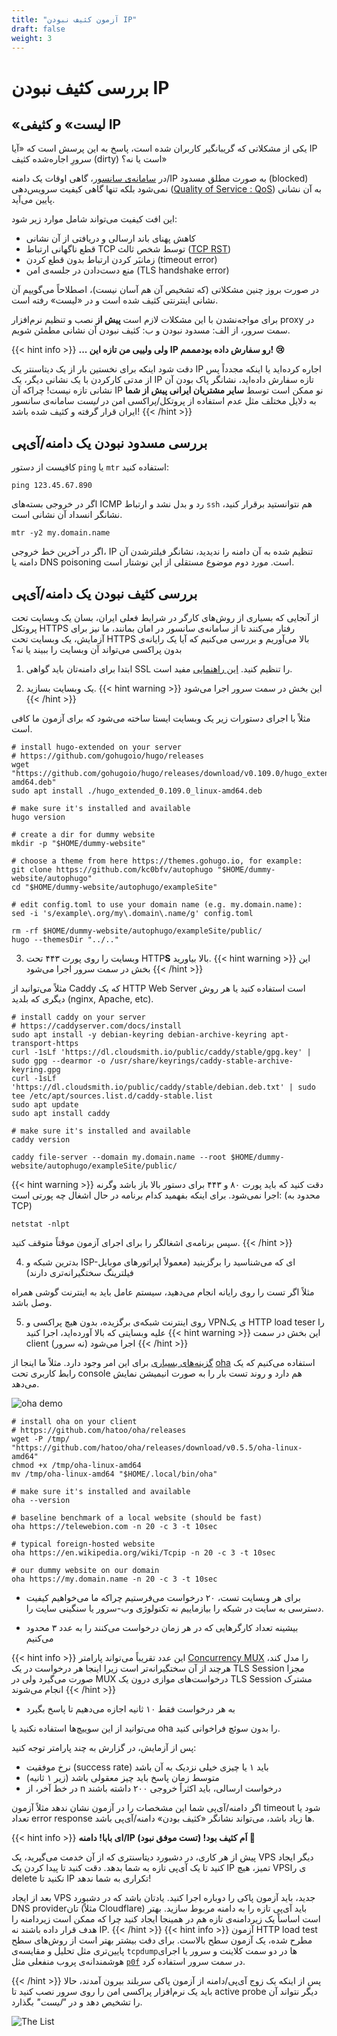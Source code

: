 ```yaml
---
title: "آزمون کثیف نبودن IP"
draft: false
weight: 3
---
```


# بررسی کثیف نبودن IP
## «لیست» و کثیفی IP
یکی از مشکلاتی که گریبانگیر کاربران شده است، پاسخ به این پرسش است که «آیا IP سرورِ اجاره‌شده کثیف (dirty) است یا نه؟»

در [سامانه‌ی سانسور](https://en.wikipedia.org/wiki/Great_Firewall#Active_filtering)، گاهی اوقات یک دامنه/IP به صورت مطلق مسدود (blocked) نمی‌شود بلکه تنها گاهی کیفیت سرویس‌دهی ([Quality of Service : QoS](https://en.wikipedia.org/wiki/Quality_of_service)) به آن نشانی پایین می‌آید.

این افت کیفیت می‌تواند شامل موارد زیر شود:
- کاهش پهنای باند ارسالی و دریافتی از آن نشانی
- قطع ناگهانی ارتباط TCP توسط شخص ثالث ([TCP RST](https://en.wikipedia.org/wiki/TCP_reset_attack))
- زمانبَر کردن ارتباط بدون قطع کردن (timeout error)
- منع دست‌دادن در جلسه‌ی امن (TLS handshake error)

در صورت بروز چنین مشکلاتی (که تشخیص آن هم آسان نیست)، اصطلاحاً می‌گوییم آن نشانی اینترنتی کثیف شده است و در «لیست» رفته است.


برای مواجه‌نشدن با این مشکلات لازم است **پیش از** نصب و تنظیم نرم‌افزار proxy در سمت سرور، از الف: مسدود نبودن و ب: کثیف نبودن آن نشانی مطمئن شویم.

{{< hint info >}}
**... ولی ولییی من تازه این IP رو سفارش داده‌ بودمممم! 😢**

دقت شود اینکه برای نخستین بار از یک دیتاسنتر یک IP اجاره کرده‌اید یا اینکه مجدداً پس از مدتی کارکردن با یک نشانی دیگر، یک IP تازه سفارش داده‌اید، نشانگر پاک بودن آن نشانی تازه نیست! چراکه آن IP نو ممکن است توسط **سایر مشتریان ایرانی پیش از شما** به دلایل مختلف مثل عدم استفاده از پروتکل/پراکسی امن در *لیست* سامانه‌ی سانسور ایران قرار گرفته و کثیف شده باشد!
{{< /hint >}}

## بررسی مسدود‌ نبودن یک دامنه/آی‌پی

کافیست از دستور `ping` یا `mtr` استفاده کنید:

<pre dir="ltr"><code>ping 123.45.67.890
</code></pre>
اگر در خروجی بسته‌های ICMP رد و بدل نشد و ارتباط `ssh` هم نتوانستید برقرار کنید، نشانگر انسداد آن نشانی است.

<pre dir="ltr"><code>mtr -y2 my.domain.name
</code></pre>

اگر در آخرین خط خروجی، IP تنظیم شده به آن دامنه را ندیدید، نشانگر فیلترشدن آن دامنه یا DNS poisoning است. مورد دوم موضوع مستقلی از این نوشتار است.

## بررسی کثیف‌ نبودن یک دامنه/آی‌پی

از آنجایی که بسیاری از روش‌های کارگر در شرایط فعلی ایران، بسان یک وبسایت تحت پروتکل HTTPS رفتار می‌کنند تا از سامانه‌ی سانسور در امان بمانند، ما نیز برای آزمایش، یک وبسایت تحت HTTPS بالا می‌آوریم و بررسی می‌کنیم که آیا یک رایانه‌ی بدون پراکسی می‌تواند آن وبسایت را ببیند یا نه؟

1. ابتدا برای دامنه‌تان باید گواهی SSL را تنظیم کنید. [این راهنمایی](https://github.com/iranxray/hope/blob/main/create-tsl-certificate.md#%D8%B3%D8%A7%D8%AE%D8%AA-tls-certificate) مفید است.

2. یک وبسایت بسازید.
{{< hint warning >}}
این بخش در سمت سرور اجرا می‌شود
{{< /hint >}}

مثلاً با اجرای دستورات زیر یک وبسایت ایستا ساخته می‌شود که برای آزمون ما کافی است.

<pre dir="ltr"><code># install hugo-extended on your server
# https://github.com/gohugoio/hugo/releases
wget "https://github.com/gohugoio/hugo/releases/download/v0.109.0/hugo_extended_0.109.0_linux-amd64.deb"
sudo apt install ./hugo_extended_0.109.0_linux-amd64.deb

# make sure it's installed and available
hugo version

# create a dir for dummy website
mkdir -p "$HOME/dummy-website"

# choose a theme from here https://themes.gohugo.io, for example:
git clone https://github.com/kc0bfv/autophugo "$HOME/dummy-website/autophugo"
cd "$HOME/dummy-website/autophugo/exampleSite"

# edit config.toml to use your domain name (e.g. my.domain.name):
sed -i 's/example\.org/my\.domain\.name/g' config.toml

rm -rf $HOME/dummy-website/autophugo/exampleSite/public/
hugo --themesDir "../.."
</code></pre>

3. وبسایت را روی پورت ۴۴۳ تحت HTTP**S** بالا بیاورید.
{{< hint warning >}}
این بخش در سمت سرور اجرا می‌شود
{{< /hint >}}

مثلاً می‌توانید از Caddy که یک HTTP Web Server است استفاده کنید یا هر روش دیگری که بلدید (nginx, Apache, etc).
<pre dir="ltr"><code># install caddy on your server
# https://caddyserver.com/docs/install
sudo apt install -y debian-keyring debian-archive-keyring apt-transport-https
curl -1sLf 'https://dl.cloudsmith.io/public/caddy/stable/gpg.key' | sudo gpg --dearmor -o /usr/share/keyrings/caddy-stable-archive-keyring.gpg
curl -1sLf 'https://dl.cloudsmith.io/public/caddy/stable/debian.deb.txt' | sudo tee /etc/apt/sources.list.d/caddy-stable.list
sudo apt update
sudo apt install caddy

# make sure it's installed and available
caddy version

caddy file-server --domain my.domain.name --root $HOME/dummy-website/autophugo/exampleSite/public/
</code></pre>

{{< hint warning >}}
دقت کنید که باید پورت ۸۰ و ۴۴۳ برای دستور بالا باز باشد وگرنه اجرا نمی‌شود.
 برای اینکه بفهمید کدام برنامه در حال اشغال چه پورتی است:
(محدود به TCP)

<pre dir="ltr"><code>netstat -nlpt
</code></pre>
سپس برنامه‌ی اشغالگر را برای اجرای آزمون موقتاً متوقف کنید.
{{< /hint >}}


4. بدترین شبکه‌ و ISP-ای که می‌شناسید را برگزینید (معمولاً اپراتورهای موبایل فیلترینگ سختگیرانه‌تری دارند)

مثلاً اگر تست را روی رایانه انجام می‌دهید، سیستم عامل باید به اینترنت گوشی همراه وصل باشد.

5. روی اینترنت شبکه‌ی برگزیده، بدون هیچ پراکسی و VPNی یک HTTP load teser را علیه وبسایتی که بالا آورده‌اید، اجرا کنید
{{< hint warning >}}
این بخش در سمت client (نه سرور) اجرا ‌می‌شود
{{< /hint >}}

[گزینه‌های بسیاری](https://github.com/denji/awesome-http-benchmark#https-benchmark-tools) برای این امر وجود دارد.
مثلاً ما اینجا از [oha](https://github.com/hatoo/oha) استفاده می‌کنیم که یک رابط کاربری تحت console هم دارد و روند تست بار را به صورت انیمیشن نمایش می‌دهد.

![oha demo](/iran-internet/docs/guides/oha-demo.gif)

<pre dir="ltr"><code># install oha on your client
# https://github.com/hatoo/oha/releases
wget -P /tmp/ "https://github.com/hatoo/oha/releases/download/v0.5.5/oha-linux-amd64"
chmod +x /tmp/oha-linux-amd64
mv /tmp/oha-linux-amd64 "$HOME/.local/bin/oha"

# make sure it's installed and available
oha --version

# baseline benchmark of a local website (should be fast)
oha https://telewebion.com -n 20 -c 3 -t 10sec

# typical foreign-hosted website
oha https://en.wikipedia.org/wiki/Tcpip -n 20 -c 3 -t 10sec

# our dummy website on our domain
oha https://my.domain.name -n 20 -c 3 -t 10sec
</code></pre>

- برای هر وبسایت تست، ۲۰ درخواست می‌فرستیم چراکه ما می‌خواهیم کیفیت دسترسی به سایت در شبکه را بیازماییم نه تکنولوژی وب-سرور یا سنگینی سایت را.

- بیشینه تعداد  کارگرهایی که در هر زمان درخواست می‌کنند را به عدد ۳ محدود می‌کنیم

{{< hint info >}}
این عدد تقریباً می‌تواند پارامتر [Concurrency MUX](https://azadzadeh.github.io/trojan-go/en/advance/mux/) را مدل کند، هرچند از آن سختگیرانه‌تر است زیرا اینجا هر درخواست در یک TLS Session مجزا صورت می‌گیرد ولی در MUX درخواست‌های موازی درون یک TLS Session مشترک انجام می‌شوند
{{< /hint >}}

- به هر درخواست فقط ۱۰ ثانیه اجازه می‌دهیم تا پاسخ بگیرد

می‌توانید از این سوییچ‌ها استفاده نکنید یا oha را بدون سوئچ فراخوانی کنید.

پس از آزمایش، در گزارش به چند پارامتر توجه کنید:
- نرخ موفقیت (success rate) باید ۱ یا چیزی خیلی نزدیک به آن باشد
- متوسط زمان پاسخ باید چیز معقولی باشد (زیر ۱ ثانیه)
- در خط آخر، از n درخواست ارسالی، باید اکثراً خروجی ۲۰۰ داشته باشند

اگر دامنه/آی‌پی شما این مشخصات را در آزمون نشان ندهد مثلاً آزمون timeout شود یا تعداد error response ها زیاد باشد، می‌تواند نشانگر «کثیف بودن» دامنه/آی‌پی باشد.


{{< hint info >}}
**ای بابا! دامنه/IP اَم کثیف بود! (تست موفق نبود) 🥴**

پیش از هر کاری، در دشبورد دیتاسنتری که از آن خدمت می‌گیرید، یک VPS دیگر ایجاد کنید تا یک آی‌پی تازه به شما بدهد. دقت کنید تا پیدا کردن یک IP تمیز، هیچ VPSی را delete نکنید تا IP تکراری به شما ندهد!

بعد از ایجاد VPS جدید، باید آزمون پاکی را دوباره اجرا کنید.
یادتان باشد که در دشبورد DNS providerتان (مثلاً Cloudflare) باید آی‌پی تازه را به دامنه مربوط سازید.
بهتر است اساساً یک زیردامنه‌ی تازه هم در همینجا ایجاد کنید چرا که ممکن است زیردامنه را هدف قرار داده‌ باشند نه IP.
{{< /hint >}}
{{< hint info >}}
آزمون HTTP load test مطرح شده، یک آزمون سطح بالاست. برای دقت بیشتر بهتر است از روش‌های سطح‌ پایین‌تری مثل تحلیل و مقایسه‌ی `tcpdump`ها در دو سمت کلاینت و سرور یا اجرای هوشمندانه‌ی پروب منفعلی مثل [`p0f`](https://lcamtuf.coredump.cx/p0f3/) در سمت سرور استفاده کرد.

{{< /hint >}}
پس از اینکه یک زوج آی‌پی/دامنه از آزمون پاکی سربلند بیرون آمدند، حالا باید یک نرم‌افزار پراکسی امن را روی سرور نصب کنید تا active probe دیگر نتواند آن را تشخیص دهد و در *"لیست"* بگذارد.

![The List](/iran-internet/docs/guides/the-list.jpeg)
